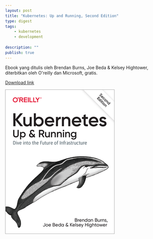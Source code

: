 ```yaml
---
layout: post
title: "Kubernetes: Up and Running, Second Edition"
type: digest
tags: 
    - kubernetes
    - development
    
description: ""
publish: true
---
```


Ebook yang ditulis oleh Brendan Burns, Joe Beda & Kelsey Hightower, diterbitkan oleh O'reilly dan Microsoft, gratis. 

[Download link](https://azure.microsoft.com/en-us/resources/kubernetes-up-and-running/)

![Kubernetes: Up and Running, Second Edition](/public/images/posts/kubernetes-up-and-running-2.png)
